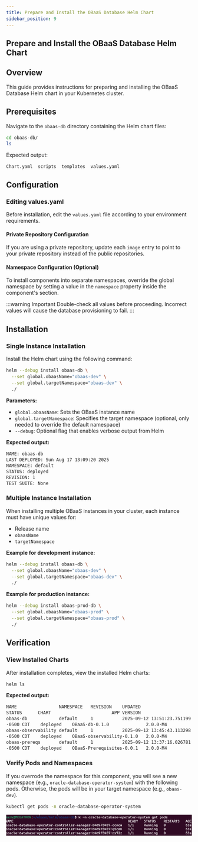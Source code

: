 ```yaml
---
title: Prepare and Install the OBaaS Database Helm Chart
sidebar_position: 9
---
```

## Prepare and Install the OBaaS Database Helm Chart

## Overview

This guide provides instructions for preparing and installing the OBaaS Database Helm chart in your Kubernetes cluster.

## Prerequisites

Navigate to the `obaas-db` directory containing the Helm chart files:

```bash
cd obaas-db/
ls
```

Expected output:

```text
Chart.yaml  scripts  templates  values.yaml
```

## Configuration

### Editing values.yaml

Before installation, edit the `values.yaml` file according to your environment requirements.

#### Private Repository Configuration

If you are using a private repository, update each `image` entry to point to your private repository instead of the public repositories.

#### Namespace Configuration (Optional)

To install components into separate namespaces, override the global namespace by setting a value in the `namespace` property inside the component's section.

:::warning Important
Double-check all values before proceeding. Incorrect values will cause the database provisioning to fail.
:::

## Installation

### Single Instance Installation

Install the Helm chart using the following command:

```bash
helm --debug install obaas-db \
  --set global.obaasName="obaas-dev" \
  --set global.targetNamespace="obaas-dev" \
  ./
```

**Parameters:**

- `global.obaasName`: Sets the OBaaS instance name
- `global.targetNamespace`: Specifies the target namespace (optional, only needed to override the default namespace)
- `--debug`: Optional flag that enables verbose output from Helm

**Expected output:**

```text
NAME: obaas-db
LAST DEPLOYED: Sun Aug 17 13:09:20 2025
NAMESPACE: default
STATUS: deployed
REVISION: 1
TEST SUITE: None
```

### Multiple Instance Installation

When installing multiple OBaaS instances in your cluster, each instance must have unique values for:

- Release name
- `obaasName`
- `targetNamespace`

**Example for development instance:**

```bash
helm --debug install obaas-db \
  --set global.obaasName="obaas-dev" \
  --set global.targetNamespace="obaas-dev" \
  ./
```

**Example for production instance:**

```bash
helm --debug install obaas-prod-db \
  --set global.obaasName="obaas-prod" \
  --set global.targetNamespace="obaas-prod" \
  ./
```

## Verification

### View Installed Charts

After installation completes, view the installed Helm charts:

```bash
helm ls
```

**Expected output:**

```text
NAME               	NAMESPACE	REVISION	UPDATED                             	STATUS  	CHART                    	APP VERSION
obaas-db           	default  	1       	2025-09-12 13:51:23.751199 -0500 CDT	deployed	OBaaS-db-0.1.0           	2.0.0-M4   
obaas-observability	default  	1       	2025-09-12 13:45:43.113298 -0500 CDT	deployed	OBaaS-observability-0.1.0	2.0.0-M4   
obaas-prereqs      	default  	1       	2025-09-12 13:37:16.026781 -0500 CDT	deployed	OBaaS-Prerequisites-0.0.1	2.0.0-M4  
```

### Verify Pods and Namespaces

If you overrode the namespace for this component, you will see a new namespace (e.g., `oracle-database-operator-system`) with the following pods. Otherwise, the pods will be in your target namespace (e.g., `obaas-dev`).

```bash
kubectl get pods -n oracle-database-operator-system
```

![DB Operator pods](media/image6.png)
